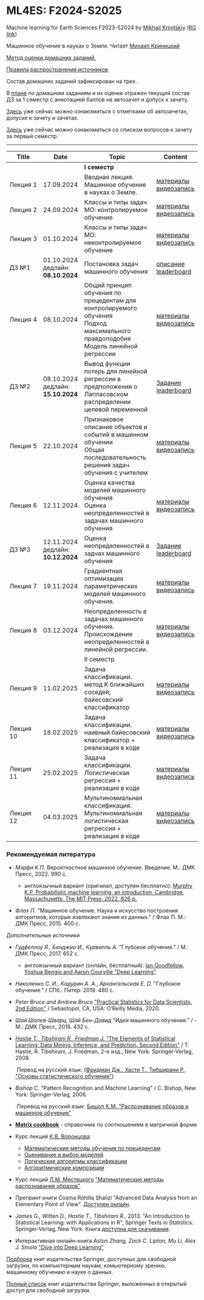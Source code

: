 # ML4ES: F2024-S2025
Machine learning for Earth Sciences F2023-S2024 by [Mikhail Krinitskiy](https://sail.ocean.ru/staff/mikhail-krinitskiy) ([RG link](https://www.researchgate.net/profile/Mikhail_Krinitskiy))

Машинное обучение в науках о Земле. Читает [Михаил Криницкий](https://sail.ocean.ru/staff/mikhail-krinitskiy)<br />

[Метод оценки домашних заданий.](./homeworks_policy.md)<br />

[Правила распространения источников](./resources_policy.md)<br />



Состав домашних заданий зафиксирован на трех.

В [плане](./homeworks_policy.md) по домашним заданиям и их оценке отражен текущий состав ДЗ за 1 семестр с аннотацией баллов на автозачет и допуск к зачету.

[Здесь](https://github.com/MKrinitskiy/ML4ES-F2024-S2025/blob/main/leaderboard_1semester.md) уже сейчас можно ознакомиться с отметками об автозачетах, допуске к зачету и зачетах.

[Здесь](https://github.com/MKrinitskiy/ML4ES-F2024-S2025/blob/main/term1_exam.md) уже сейчас можно ознакомиться со списком вопросов к зачету за первый семестр.





-------

| Title | Date | Topic | Content |
| ----- | ---- | ----- | ------- |
|  |  | **I семестр** |  |
| Лекция 1 | 17.09.2024 | Вводная лекция. Машинное обучение в науках о Земле. | [материалы](https://github.com/MKrinitskiy/ML4ES-F2024-S2025/tree/main/Lect01)<br />[видеозапись](https://ml4es.ru/links/2024-09-17-ML4ES2024-Lect01) |
| Лекция 2 | 24.09.2024 | Классы и типы задач МО: контролируемое обучение | [материалы](https://github.com/MKrinitskiy/ML4ES-F2024-S2025/tree/main/Lect02)<br />[видеозапись](https://ml4es.ru/links/2024-09-24-ML4ES2024-Lect02) |
| Лекция 3 | 01.10.2024 | Классы и типы задач МО: неконтролируемое обучение | [материалы](https://github.com/MKrinitskiy/ML4ES-F2024-S2025/tree/main/Lect03)<br />[видеозапись](https://ml4es.ru/links/2024-10-01-ML4ES2024-Lect03) |
| ДЗ №1 | 01.10.2024<br />дедлайн: **08.10.2024** | Постановка задач машинного обучения | [описание](https://github.com/MKrinitskiy/ML4ES-F2024-S2025/blob/main/HW01/HW01-README.md)<br />[leaderboard]() |
| Лекция 4 | 08.10.2024 | Общий принцип обучения по прецедентам для контролируемого обучения<br />Подход максимального правдоподобия<br />Модель линейной регрессии | [материалы](https://github.com/MKrinitskiy/ML4ES-F2024-S2025/tree/main/Lect04)<br />[видеозапись](https://ml4es.ru/links/2024-10-08-ML4ES2024-Lect04) |
| ДЗ №2 | 08.10.2024<br />дедлайн: **15.10.2024** | Вывод функции потерь для линейной регрессии в предположении о Лапласовском распределении целевой переменной | [Задание](https://github.com/MKrinitskiy/ML4ES-F2024-S2025/tree/main/HW02/HW02-README.md)<br />[leaderboard](https://github.com/MKrinitskiy/ML4ES-F2024-S2025/tree/main/HW02/leaderboard.md) |
| Лекция 5 | 22.10.2024 | Признаковое описание объектов и событий в машинном обучении<br/>Общая последовательность решения задач обучения с учителем | [материалы](https://github.com/MKrinitskiy/ML4ES-F2024-S2025/tree/main/Lect05)<br />[видеозапись](https://ml4es.ru/links/2024-10-08-ML4ES2024-Lect05) |
| Лекция 6 | 12.11.2024 | Оценка качества моделей машинного обучения<br />Оценка неопределенностей в задачах машинного обучения | [материалы](https://github.com/MKrinitskiy/ML4ES-F2024-S2025/tree/main/Lect06)<br />[видеозапись](https://ml4es.ru/links/2024-11-12-ML4ES2024-Lect06) |
| ДЗ №3 | 12.11.2024<br />дедлайн: **10.12.2024** | Оценка неопределенностей в задчах машинного обучения | [Задание](https://github.com/MKrinitskiy/ML4ES-F2024-S2025/tree/main/HW03/README.md)<br />[leaderboard](https://github.com/MKrinitskiy/ML4ES-F2024-S2025/tree/main/HW04/leaderboard.md) |
| Лекция 7 | 19.11.2024 | Градиентная оптимизация параметрических моделей машинного обучения. | [материалы](https://github.com/MKrinitskiy/ML4ES-F2024-S2025/tree/main/Lect07)<br />[видеозапись](https://ml4es.ru/links/2024-11-19-ML4ES2024-Lect07) |
| Лекция 8 | 03.12.2024 | Неопределенность в задачах машинного обучения. Происхождение неопределенностей в линейной регрессии. | [материалы](https://github.com/MKrinitskiy/ML4ES-F2024-S2025/tree/main/Lect08)<br />[видеозапись](https://ml4es.ru/links/2024-12-03-ML4ES2024-Lect08) |
|  |  | II семестр |  |
| Лекция 9 | 11.02.2025 | Задача классификации.<br />метод K ближайших соседей;<br />байесовский классификатор | [материалы](https://github.com/MKrinitskiy/ML4ES-F2024-S2025/tree/main/Lect09)<br />[видеозапись](https://ml4es.ru/links/2025-02-11-ML4ES2024-Lect09) |
| Лекция 10 | 18.02.2025 | Задача классификации.<br />наивный байесовский классификатор + реализация в коде | [материалы](https://github.com/MKrinitskiy/ML4ES-F2024-S2025/tree/main/Lect10)<br />[видеозапись](https://ml4es.ru/links/2025-02-18-ML4ES2024-Lect10) |
| Лекция 11 | 25.02.2025 | Задача классификации.<br />Логистическая регрессия + реализация в коде | [материалы](https://github.com/MKrinitskiy/ML4ES-F2024-S2025/tree/main/Lect11)<br />[видеозапись](https://ml4es.ru/links/2025-02-25-ML4ES2024-Lect11) |
| Лекция 12 | 04.03.2025 | Мультиномиальная классификация.<br />Мультиномиальная логистическая регрессия + реализация в коде | [материалы](https://github.com/MKrinitskiy/ML4ES-F2024-S2025/tree/main/Lect12)<br />[видеозапись](https://ml4es.ru/links/2025-03-04-ML4ES2024-Lect12) |



### Рекомендуемая литература

- *Мэрфи К.П.* Вероятностное машинное обучение. Введение. М.: ДМК Пресс, 2022. 990 с.
  - англоязычный вариант (оригинал, доступен бесплатно): [Murphy K.P. Probabilistic machine learning: an introduction. Cambridge, Massachusetts: The MIT Press, 2022. 826 p.](https://probml.github.io/pml-book/book1.html)

- *Флах П.* "Машинное обучение. Наука и искусство построения алгоритмов, которые извлекают знания из данных." / Флах П. М.: ДМК Пресс, 2015. 400 c.

Дополнительные источники

- *Гудфеллоу Я., Бенджио И., Курвилль А.* "Глубокое обучение." / М.: ДМК Пресс, 2017. 652 c.

  - англоязычный вариант (онлайн, бесплатный): [Ian Goodfellow, Yoshua Bengio and Aaron Courville "Deep Learning"](https://www.deeplearningbook.org/)

- *Николенко С. И., Кадурин А. А., Архангельская Е. О.* "Глубокое обучение." / СПб.: Питер. 2019. 480 с.

- *Peter Bruce and Andrew Bruce* ["Practical Statistics for Data Scientists, 2nd Edition"](https://www.oreilly.com/library/view/practical-statistics-for/9781492072935/) / Sebastopol, CA, USA: O’Reilly Media, 2020.

- *Шай Шалев-Шварц, Шай Бен-Давид* "Идеи машинного обучения." / - М.: ДМК Пресс, 2018. 432 c.

- [*Hastie T., Tibshirani R., Friedman J.* "The Elements of Statistical Learning: Data Mining, Inference, and Prediction, Second Edition"](https://web.stanford.edu/~hastie/Papers/ESLII.pdf) / T. Hastie, R. Tibshirani, J. Friedman, 2-е изд., New York: Springer-Verlag, 2009.

  ​	Первод на русский язык: ([Фридман Дж., Хасти Т., Тибширани Р. "Основы статистического обучения"](https://www.ozon.ru/product/osnovy-statisticheskogo-obucheniya-intellektualnyy-analiz-dannyh-logicheskiy-vyvod-i-prognozirovanie-180548799/))

- *Bishop C.* "Pattern Recognition and Machine Learning" / C. Bishop, New York: Springer-Verlag, 2006.

  ​	Перевод на русский язык: [Бишоп К.М. "Распознавание образов и машинное обучение"](https://www.ozon.ru/product/raspoznavanie-obrazov-i-mashinnoe-obuchenie-bishop-kristofer-m-180548800/)

- [**Matrix cookbook**](https://www.math.uwaterloo.ca/~hwolkowi/matrixcookbook.pdf) - справочник по соотношениям в матричной форме

- Курс лекций [К.В. Воронцова](http://www.machinelearning.ru/wiki/index.php?title=%D0%A3%D1%87%D0%B0%D1%81%D1%82%D0%BD%D0%B8%D0%BA:%D0%9A%D0%BE%D0%BD%D1%81%D1%82%D0%B0%D0%BD%D1%82%D0%B8%D0%BD_%D0%92%D0%BE%D1%80%D0%BE%D0%BD%D1%86%D0%BE%D0%B2):
  - [Математические методы обучения по прецедентам](http://www.machinelearning.ru/wiki/images/6/6d/Voron-ML-1.pdf)
  - [Оценивание и выбор моделей](http://www.machinelearning.ru/wiki/images/2/2d/Voron-ML-Modeling.pdf)
  - [Логические алгоритмы классификации](http://www.machinelearning.ru/wiki/images/3/3e/Voron-ML-Logic.pdf)
  - [Алгоритмические композиции](http://www.machinelearning.ru/wiki/images/0/0d/Voron-ML-Compositions.pdf)
  
- Курс лекций [Л.М. Местецкого](http://www.machinelearning.ru/wiki/index.php?title=%D0%A3%D1%87%D0%B0%D1%81%D1%82%D0%BD%D0%B8%D0%BA:Mest) ["Математические методы распознавания образов"](http://www.ccas.ru/frc/papers/mestetskii04course.pdf)

- Препринт книги Cosma Rohilla Shalizi "Advanced Data Analysis from an Elementary Point of View". [Доступен онлайн](https://www.stat.cmu.edu/~cshalizi/ADAfaEPoV/).

- *James G., Witten D., Hastie T., Tibshirani R.,* 2013. "An Introduction to Statistical Learning: with Applications in R", Springer Texts in Statistics. Springer-Verlag, New York. Книга [доступна для скачивания](http://faculty.marshall.usc.edu/gareth-james/ISL/ISLR%20Seventh%20Printing.pdf).

- Интерактивная онлайн-книга *Aston Zhang, Zack C. Lipton, Mu Li, Alex J. Smola* ["Dive into Deep Learning"](http://d2l.ai/) 



[Подборка](https://towardsdatascience.com/springer-has-released-65-machine-learning-and-data-books-for-free-961f8181f189) книг издательства Springer, доступных для свободной загрузки, по компьютерным наукам, комьютерному зрению, машинному обучению и науке о данных.

[Полный список](https://link.springer.com/search/page/3?facet-content-type="Book"&package=openaccess) книг издательства Springer, выложенных в открытый доступ для свободной загрузки.	